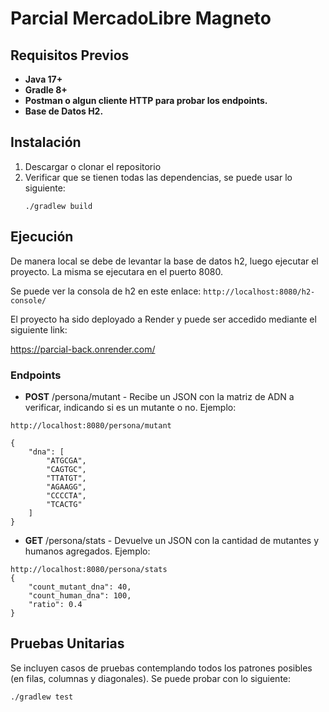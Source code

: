 # Parcial MercadoLibre Magneto

## Requisitos Previos
- **Java 17+**
- **Gradle 8+**
- **Postman o algun cliente HTTP para probar los endpoints.**
- **Base de Datos H2.**

## Instalación

 1. Descargar o clonar el repositorio
 2. Verificar que se tienen todas las dependencias, se puede usar lo siguiente:
    ```
    ./gradlew build
    ```

## Ejecución 

De manera local se debe de levantar la base de datos h2, luego ejecutar el proyecto.
La misma se ejecutara en el puerto 8080.

Se puede ver la consola de h2 en este enlace:
    ```
    http://localhost:8080/h2-console/
    ```

El proyecto ha sido deployado a Render y puede ser accedido mediante el siguiente link:

https://parcial-back.onrender.com/

### Endpoints

- **POST** /persona/mutant - Recibe un JSON con la matriz de ADN a verificar, indicando si es un mutante o no. Ejemplo:

```
http://localhost:8080/persona/mutant

{
    "dna": [
        "ATGCGA",
        "CAGTGC",
        "TTATGT",
        "AGAAGG",
        "CCCCTA",
        "TCACTG"
    ]
}
```
- **GET** /persona/stats - Devuelve un JSON con la cantidad de mutantes y humanos agregados. Ejemplo:

```
http://localhost:8080/persona/stats
{
    "count_mutant_dna": 40,
    "count_human_dna": 100,
    "ratio": 0.4
}
```


## Pruebas Unitarias

Se incluyen casos de pruebas contemplando todos los patrones posibles (en filas, columnas y diagonales). Se puede probar con lo siguiente:
```
./gradlew test
```

